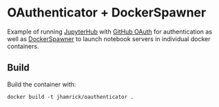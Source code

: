 # OAuthenticator + DockerSpawner

Example of running [JupyterHub](https://github.com/jupyter/jupyterhub) with
[GitHub OAuth](https://developer.github.com/v3/oauth/) for authentication as
well as [DockerSpawner](https://github.com/jupyter/dockerspawner) to launch
notebook servers in individual docker containers.

## Build

Build the container with:

    docker build -t jhamrick/oauthenticator .

